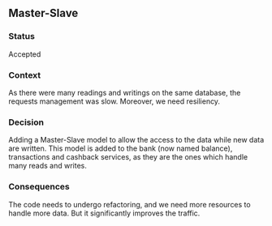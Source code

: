 ## Master-Slave

### Status
Accepted

### Context
As there were many readings and writings on the same database, the requests management was slow.
Moreover, we need resiliency.

### Decision
Adding a Master-Slave model to allow the access to the data while new data are written.
This model is added to the bank (now named balance), transactions and cashback services, as they are the ones which handle many reads and writes.

### Consequences
The code needs to undergo refactoring, and we need more resources to handle more data.
But it significantly improves the traffic.
